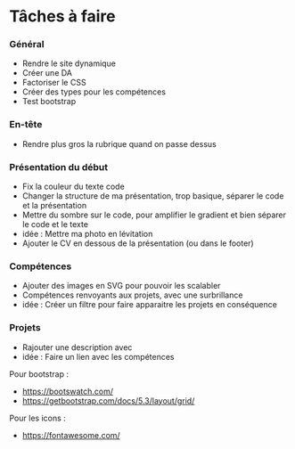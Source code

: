 # Tâches à faire

### Général

- Rendre le site dynamique
- Créer une DA
- Factoriser le CSS
- Créer des types pour les compétences
- Test bootstrap

### En-tête

- Rendre plus gros la rubrique quand on passe dessus

### Présentation du début

- Fix la couleur du texte code
- Changer la structure de ma présentation, trop basique, séparer le code et la présentation
- Mettre du sombre sur le code, pour amplifier le gradient et bien séparer le code et le texte
- idée : Mettre ma photo en lévitation
- Ajouter le CV en dessous de la présentation (ou dans le footer)

### Compétences

- Ajouter des images en SVG pour pouvoir les scalabler
- Compétences renvoyants aux projets, avec une surbrillance
- idée : Créer un filtre pour faire apparaitre les projets en conséquence

### Projets

- Rajouter une description avec
- idée : Faire un lien avec les compétences

Pour bootstrap :
- https://bootswatch.com/
- https://getbootstrap.com/docs/5.3/layout/grid/

Pour les icons :
- https://fontawesome.com/